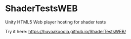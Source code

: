 # ShaderTestsWEB
Unity HTML5 Web player hosting for shader tests

Try it here: https://huvaakoodia.github.io/ShaderTestsWEB/
